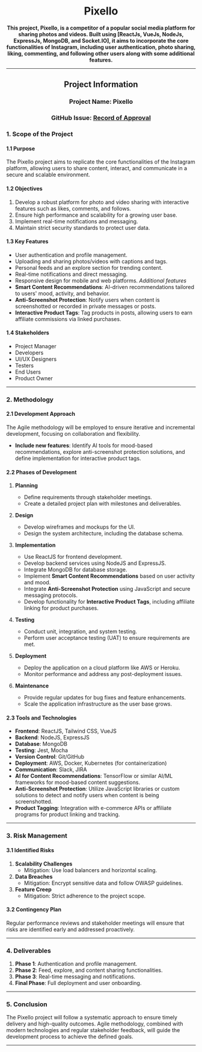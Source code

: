 <div align="center" >

# Pixello

**This project, Pixello, is a competitor of a popular social media platform for sharing photos and videos. Built using [ReactJs, VueJs, NodeJs, ExpressJs, MongoDB, and Socket.IO], it aims to incorporate the core functionalities of Instagram, including user authentication, photo sharing, liking, commenting, and following other users along with some additional features.**

---

## Project Information

### Project Name: Pixello

### GitHub Issue: [Record of Approval](https://github.com/IIITLucknowSWEngg/Assignment/issues/2)
</div>


### **1. Scope of the Project**

#### **1.1 Purpose**
The Pixello project aims to replicate the core functionalities of the Instagram platform, allowing users to share content, interact, and communicate in a secure and scalable environment.

#### **1.2 Objectives**
1. Develop a robust platform for photo and video sharing with interactive features such as likes, comments, and follows.
2. Ensure high performance and scalability for a growing user base.
3. Implement real-time notifications and messaging.
4. Maintain strict security standards to protect user data.

#### **1.3 Key Features**
- User authentication and profile management.
- Uploading and sharing photos/videos with captions and tags.
- Personal feeds and an explore section for trending content.
- Real-time notifications and direct messaging.
- Responsive design for mobile and web platforms.
  *Additional features*
- **Smart Content Recommendations**: AI-driven recommendations tailored to users' mood, activity, and behavior.
- **Anti-Screenshot Protection**: Notify users when content is screenshotted or recorded in private messages or posts.
- **Interactive Product Tags**: Tag products in posts, allowing users to earn affiliate commissions via linked purchases.

#### **1.4 Stakeholders**
- Project Manager
- Developers
- UI/UX Designers
- Testers
- End Users
- Product Owner

---

### **2. Methodology**

#### **2.1 Development Approach**
The Agile methodology will be employed to ensure iterative and incremental development, focusing on collaboration and flexibility.    
- **Include new features**: Identify AI tools for mood-based recommendations, explore anti-screenshot protection solutions, and define implementation for interactive product tags.


#### **2.2 Phases of Development**
1. **Planning**
   - Define requirements through stakeholder meetings.
   - Create a detailed project plan with milestones and deliverables.

2. **Design**
   - Develop wireframes and mockups for the UI.
   - Design the system architecture, including the database schema.

3. **Implementation**
   - Use ReactJS for frontend development.
   - Develop backend services using NodeJS and ExpressJS.
   - Integrate MongoDB for database storage.
   - Implement **Smart Content Recommendations** based on user activity and mood.
   - Integrate **Anti-Screenshot Protection** using JavaScript and secure messaging protocols.
   - Develop functionality for **Interactive Product Tags**, including affiliate linking for product purchases.


4. **Testing**
   - Conduct unit, integration, and system testing.
   - Perform user acceptance testing (UAT) to ensure requirements are met.

5. **Deployment**
   - Deploy the application on a cloud platform like AWS or Heroku.
   - Monitor performance and address any post-deployment issues.

6. **Maintenance**
   - Provide regular updates for bug fixes and feature enhancements.
   - Scale the application infrastructure as the user base grows.

#### **2.3 Tools and Technologies**
- **Frontend**: ReactJS, Tailwind CSS, VueJS
- **Backend**: NodeJS, ExpressJS
- **Database**: MongoDB
- **Testing**: Jest, Mocha
- **Version Control**: Git/GitHub
- **Deployment**: AWS, Docker, Kubernetes (for containerization)
- **Communication**: Slack, JIRA
- **AI for Content Recommendations**: TensorFlow or similar AI/ML frameworks for mood-based content suggestions.
- **Anti-Screenshot Protection**: Utilize JavaScript libraries or custom solutions to detect and notify users when content is being screenshotted.
- **Product Tagging**: Integration with e-commerce APIs or affiliate programs for product linking and tracking.

---

### **3. Risk Management**

#### **3.1 Identified Risks**
1. **Scalability Challenges**
   - Mitigation: Use load balancers and horizontal scaling.
2. **Data Breaches**
   - Mitigation: Encrypt sensitive data and follow OWASP guidelines.
3. **Feature Creep**
   - Mitigation: Strict adherence to the project scope.

#### **3.2 Contingency Plan**
Regular performance reviews and stakeholder meetings will ensure that risks are identified early and addressed proactively.

---

### **4. Deliverables**

1. **Phase 1**: Authentication and profile management.
2. **Phase 2**: Feed, explore, and content sharing functionalities.
3. **Phase 3**: Real-time messaging and notifications.
4. **Final Phase**: Full deployment and user onboarding.

---

### **5. Conclusion**
The Pixello project will follow a systematic approach to ensure timely delivery and high-quality outcomes. Agile methodology, combined with modern technologies and regular stakeholder feedback, will guide the development process to achieve the defined goals.

--- 
